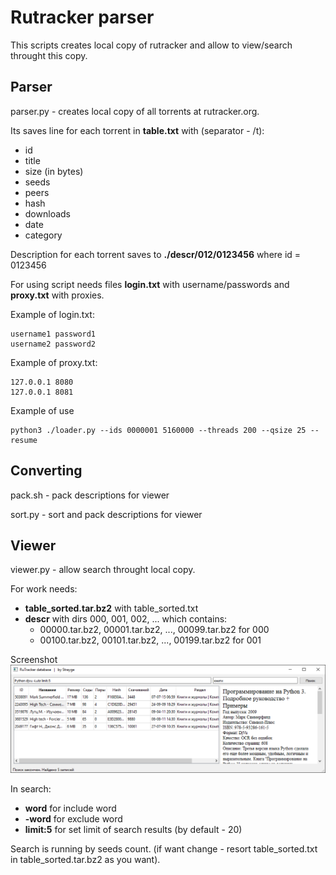 Rutracker parser
================
This scripts creates local copy of rutracker and allow to view/search throught this copy.

Parser
------------
parser.py - creates local copy of all torrents at rutracker.org.

Its saves line for each torrent in **table.txt** with (separator - /t):
* id
* title
* size (in bytes)
* seeds
* peers
* hash
* downloads
* date
* category

Description for each torrent saves to **./descr/012/0123456** where id = 0123456

For using script needs files **login.txt** with username/passwords and **proxy.txt** with proxies.

Example of login.txt:
```
username1 password1
username2 password2
```

Example of proxy.txt:
```
127.0.0.1 8080
127.0.0.1 8081
```

Example of use
```
python3 ./loader.py --ids 0000001 5160000 --threads 200 --qsize 25 --resume
```

Converting
------------
pack.sh - pack descriptions for viewer

sort.py - sort and pack descriptions for viewer

Viewer
------------
viewer.py - allow search throught local copy.

For work needs:
* **table_sorted.tar.bz2** with table_sorted.txt
* **descr** with dirs 000, 001, 002, ... which contains:
  * 00000.tar.bz2, 00001.tar.bz2, ..., 00099.tar.bz2 for 000
  * 00100.tar.bz2, 00101.tar.bz2, ..., 00199.tar.bz2 for 001

Screenshot
![Screenshot](viewer_screenshot.png?raw=true)

In search:
* **word** for include word
* **-word** for exclude word
* **limit:5** for set limit of search results (by default - 20)

Search is running by seeds count. (if want change - resort table_sorted.txt in table_sorted.tar.bz2 as you want).

